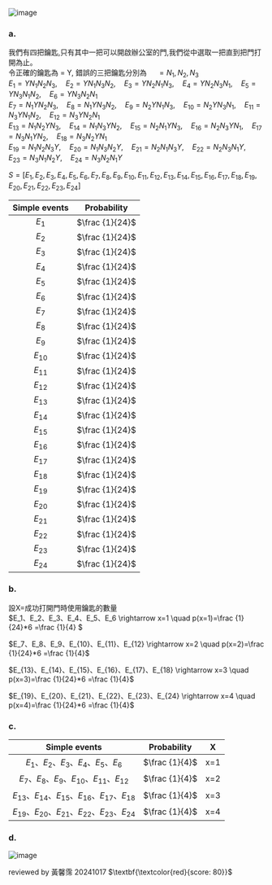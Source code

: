 ![image](https://github.com/user-attachments/assets/34cc8ddc-0bbc-42ea-9903-a064566a43bd)


### a.  
我們有四把鑰匙,只有其中一把可以開啟辦公室的門,我們從中選取一把直到把門打開為止。  
令正確的鑰匙為 = Y, 錯誤的三把鑰匙分別為 $\quad = N_1, N_2, N_3$  
$E_1={YN_1N_2N_3},\quad  E_2={YN_1N_3N_2},\quad E_3={YN_2N_1N_3},\quad E_4={YN_2N_3N_1},\quad E_5={YN_3N_1N_2},\quad E_6={YN_3N_2N_1}$  
$E_7={N_1YN_2N_3},\quad  E_8={N_1YN_3N_2},\quad E_9={N_2YN_1N_3},\quad E_{10}={N_2YN_3N_1},\quad E_{11}={N_3YN_1N_2},\quad E_{12}={N_3YN_2N_1}$  
$E_{13}={N_1N_2YN_3},\quad  E_{14}={N_1N_3YN_2},\quad E_{15}={N_2N_1YN_3},\quad E_{16}={N_2N_3YN_1},\quad E_{17}={N_3N_1YN_2},\quad E_{18}={N_3N_2YN_1}$  
$E_{19}={N_1N_2N_3Y},\quad  E_{20}={N_1N_3N_2Y},\quad E_{21}={N_2N_1N_3Y},\quad E_{22}={N_2N_3N_1Y},\quad E_{23}={N_3N_1N_2Y},\quad E_{24}={N_3N_2N_1Y}$  

$S=[{E_1,E_2,E_3,E_4,E_5,E_6,E_7,E_8,E_9,E_{10},E_{11},E_{12},E_{13},E_{14},E_{15},E_{16},E_{17},E_{18},E_{19},E_{20},E_{21},E_{22},E_{23},E_{24}}]$  


| Simple events | Probability | 
| :-----------: | :-----------: |
| $E_1$      | $\frac {1}{24}$ |
| $E_2$      | $\frac {1}{24}$ |
| $E_3$      | $\frac {1}{24}$ |
| $E_4$      | $\frac {1}{24}$ |  
| $E_5$      | $\frac {1}{24}$ | 
| $E_6$      | $\frac {1}{24}$ | 
| $E_7$      | $\frac {1}{24}$ | 
| $E_8$      | $\frac {1}{24}$ | 
| $E_9$      | $\frac {1}{24}$ | 
| $E_{10}$      | $\frac {1}{24}$ | 
| $E_{11}$      | $\frac {1}{24}$ | 
| $E_{12}$      | $\frac {1}{24}$ | 
| $E_{13}$      | $\frac {1}{24}$ | 
| $E_{14}$      | $\frac {1}{24}$ | 
| $E_{15}$      | $\frac {1}{24}$ | 
| $E_{16}$      | $\frac {1}{24}$ | 
| $E_{17}$      | $\frac {1}{24}$ | 
| $E_{18}$      | $\frac {1}{24}$ | 
| $E_{19}$      | $\frac {1}{24}$ | 
| $E_{20}$      | $\frac {1}{24}$ | 
| $E_{21}$      | $\frac {1}{24}$ | 
| $E_{22}$      | $\frac {1}{24}$ | 
| $E_{23}$      | $\frac {1}{24}$ | 
| $E_{24}$      | $\frac {1}{24}$ | 


### b.  
設X=成功打開門時使用鑰匙的數量  
$E_1、E_2、E_3、E_4、E_5、E_6 \rightarrow x=1 \quad  p(x=1)=\frac {1}{24}*6 =\frac {1}{4} $  

$E_7、E_8、E_9、E_{10}、E_{11}、E_{12} \rightarrow x=2 \quad  p(x=2)=\frac {1}{24}*6 =\frac {1}{4}$  

$E_{13}、E_{14}、E_{15}、E_{16}、E_{17}、E_{18} \rightarrow x=3 \quad  p(x=3)=\frac {1}{24}*6 =\frac {1}{4}$  

$E_{19}、E_{20}、E_{21}、E_{22}、E_{23}、E_{24} \rightarrow x=4 \quad  p(x=4)=\frac {1}{24}*6 =\frac {1}{4}$   

### c.
 Simple events | Probability | X |
| :-----------: | :-----------: |:--:|
| $E_1、E_2、E_3、E_4、E_5、E_6$      | $\frac {1}{4}$ | x=1 |
| $E_7、E_8、E_9、E_{10}、E_{11}、E_{12}$      | $\frac {1}{4}$ | x=2 |
| $E_{13}、E_{14}、E_{15}、E_{16}、E_{17}、E_{18}$      | $\frac {1}{4}$ | x=3 |
| $E_{19}、E_{20}、E_{21}、E_{22}、E_{23}、E_{24}$      | $\frac {1}{4}$ | x=4 |  
 


### d.  
![image](https://github.com/user-attachments/assets/e1bc5cb6-5822-48e2-b300-33bb543d7988)


reviewed by 黃馨霈 20241017 $\textbf{\textcolor{red}{score: 80}}$
